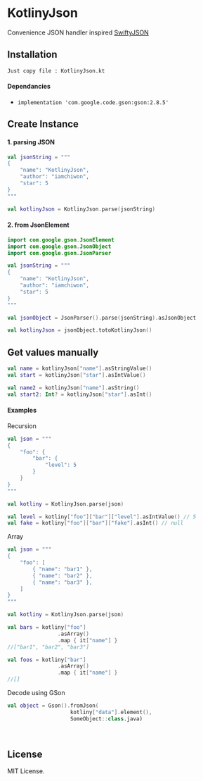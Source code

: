 # KotlinyJson

Convenience JSON handler inspired [SwiftyJSON](https://github.com/SwiftyJSON/SwiftyJSON)

## Installation

```
Just copy file : KotlinyJson.kt
```

#### Dependancies

* `implementation 'com.google.code.gson:gson:2.8.5'`


## Create Instance

#### 1. parsing JSON

```kotlin
val jsonString = """
{
    "name": "KotlinyJson",
    "author": "iamchiwon",
    "star": 5
}
"""

val kotlinyJson = KotlinyJson.parse(jsonString)
```

#### 2. from JsonElement

```kotlin
import com.google.gson.JsonElement
import com.google.gson.JsonObject
import com.google.gson.JsonParser

val jsonString = """
{
    "name": "KotlinyJson",
    "author": "iamchiwon",
    "star": 5
}
"""

val jsonObject = JsonParser().parse(jsonString).asJsonObject

val kotlinyJson = jsonObject.totoKotlinyJson()

```

## Get values manually

```kotlin
val name = kotlinyJson["name"].asStringValue()
val start = kotlinyJson["star"].asIntValue()

val name2 = kotlinyJson["name"].asString()
val start2: Int? = kotlinyJson["star"].asInt()
```

#### Examples

Recursion

```kotlin
val json = """
{
    "foo": {
        "bar": {
            "level": 5
        }
    }
}
"""

val kotliny = KotlinyJson.parse(json)

val level = kotliny["foo"]["bar"]["level"].asIntValue() // 5
val fake = kotliny["foo"]["bar"]["fake"].asInt() // null
```

Array

```kotlin
val json = """
{
    "foo": [
        { "name": "bar1" },
        { "name": "bar2" },
        { "name": "bar3" },
    ]
}
"""

val kotliny = KotlinyJson.parse(json)

val bars = kotliny["foo"]
                .asArray()
                .map { it["name"] }
//["bar1", "bar2", "bar3"]

val foos = kotliny["bar"]
                .asArray()
                .map { it["name"] }
//[]
```

Decode using GSon

```kotlin
val object = Gson().fromJson(
                    kotliny["data"].element(),
                    SomeObject::class.java)
```

<br/>

## License

MIT License.
